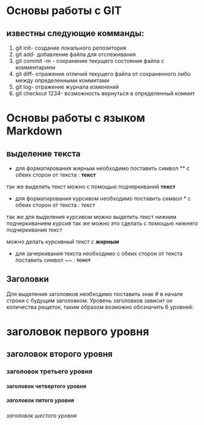 # Основы работы с GIT

## известны следующие комманды:

1. git init- создание локального репозитория
2. git add- добавление файла для отслеживания
3. git commit -m - сохранение текущего состояния файла с комментарием 
4. git diff- отражение отличий текущего файла от сохраненного либо между определенными коммитами
5. git log- отражение журнала изменений
6. git checkout 1234- возможность вернуться в определенный коммит

# Основы работы с языком Markdown

## выделение текста
* для форматирования жирным необходимо поставить символ ** с обеих сторон от текста : **текст** 

так же выделить текст можно с помощью подчеркиваний __текст__
* для форматирования курсивом необходимо поставить символ * с обеих сторон от текста : *текст*

так же для выделения курсивом можно выделить текст нижним подчеркиванием _курсив_
так же можно это сделать с помощью нижнего подчеркивания _текст_

можно делать *курсивный текст с __жирным__*
* для зачеркивания текста необходимо с обеих сторон от текста поставить символ ~~ : ~~текст~~  

## Заголовки

Для выделения заголовков необходимо поставить знак # в начале строки с будущим заголовком. Уровень заголовков зависит ок количества рещеток, таким образом возможно обозначить 6 уровней:
# заголовок первого уровня
## заголовок второго уровня
### заголовок третьего уровня
#### заголовок четвертого уровня
##### заголовок пятого уровня
###### заголовок шестого уровня